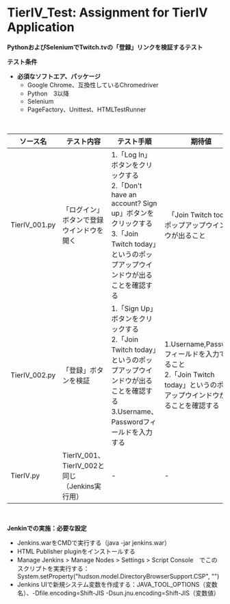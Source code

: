 # TierIV_Test: Assignment for TierIV Application

<b>PythonおよびSeleniumでTwitch.tvの「登録」リンクを検証するテスト</b>

<b>テスト条件</b>
- <b>必須なソフトエア、パッケージ</b>
  - Google Chrome、互換性しているChromedriver
  - Python　3以降
  - Selenium
  - PageFactory、Unittest、HTMLTestRunner
<br>

| ソース名  | テスト内容 | テスト手順 | 期待値 |
| ------------- | ------------- |------------- |------------- |
| TierIV_001.py  | 「ログイン」ボタンで登録ウインドウを開く |1.「Log In」ボタンをクリックする<br>2.「Don't have an account? Sign up」ボタンをクリックする<br>3.「Join Twitch today」というのポップアップウインドウが出ることを確認する |　「Join Twitch today」ポップアップウインドウが出ること |
| TierIV_002.py  | 「登録」ボタンを検証 |1.「Sign Up」ボタンをクリックする<br>2.「Join Twitch today」というのポップアップウインドウが出ることを確認する<br>3.Username、Passwordフィールドを入力する|1.Username,Passwordフィールドを入力できること<br>2.「Join Twitch today」というのポップアップウインドウが出ることを確認する  |
| TierIV.py  | TierIV_001、TierIV_002と同じ （Jenkins実行用）| - | - |
<br>

<b>Jenkinでの実施：必要な設定</b>
- Jenkins.warをCMDで実行する（java -jar jenkins.war）
- HTML Publisher pluginをインストールする
- Manage Jenkins > Manage Nodes > Settings > Script Console　でこのスクリプトを実実行する：System.setProperty("hudson.model.DirectoryBrowserSupport.CSP", "")
- Jenkins UIで新規システム変数を作成する：JAVA_TOOL_OPTIONS（変数名）、-Dfile.encoding=Shift-JIS -Dsun.jnu.encoding=Shift-JIS（変数値）

